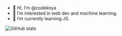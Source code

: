 - 👋 Hi, I’m @codekoya
- 👀 I’m interested in web dev and machine learning.  
- 🌱 I’m currently learning JS. 


<!---
codekoya/codekoya is a ✨ special ✨ repository because its `README.md` (this file) appears on your GitHub profile.
You can click the Preview link to take a look at your changes.
--->
![GitHub stats](https://github-readme-stats.vercel.app/api?username=codekoya&show_icons=true&theme=solarized-light)
